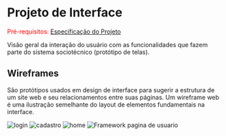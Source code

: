 

# Projeto de Interface

<span style="color:red">Pré-requisitos: <a href="02-Especificação do Projeto.md"> Especificação do Projeto</a></span>

Visão geral da interação do usuário com as funcionalidades que fazem parte do sistema sociotécnico (protótipo de telas).

## Wireframes

São protótipos usados em design de interface para sugerir a estrutura de um site web e seu relacionamentos entre suas páginas. Um wireframe web é uma ilustração semelhante do layout de elementos fundamentais na interface.

![login](https://github.com/user-attachments/assets/a26b4c33-b6d3-41e0-a55f-ad07a1a201bb)
![cadastro](https://github.com/user-attachments/assets/a557a295-04be-4572-9731-af9ae19a25f2)
![home](https://github.com/user-attachments/assets/d79b795f-3609-4e7f-83e8-779aaca92d74)
![Framework pagina de usuario](https://github.com/user-attachments/assets/8afb0dc9-369e-4648-ad8b-3807f4ae8db5)
